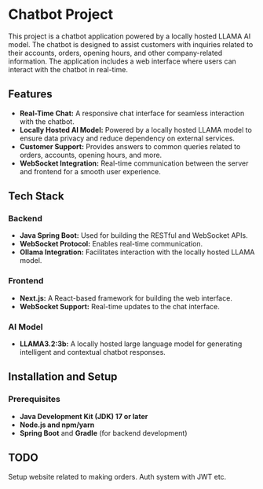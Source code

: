 # Chatbot Project

This project is a chatbot application powered by a locally hosted LLAMA AI model. The chatbot is designed to assist customers with inquiries related to their accounts, orders, opening hours, and other company-related information. 
The application includes a web interface where users can interact with the chatbot in real-time.

## Features

- **Real-Time Chat:** A responsive chat interface for seamless interaction with the chatbot.
- **Locally Hosted AI Model:** Powered by a locally hosted LLAMA model to ensure data privacy and reduce dependency on external services.
- **Customer Support:** Provides answers to common queries related to orders, accounts, opening hours, and more.
- **WebSocket Integration:** Real-time communication between the server and frontend for a smooth user experience.

## Tech Stack

### Backend
- **Java Spring Boot:** Used for building the RESTful and WebSocket APIs.
- **WebSocket Protocol:** Enables real-time communication.
- **Ollama Integration:** Facilitates interaction with the locally hosted LLAMA model.

### Frontend
- **Next.js:** A React-based framework for building the web interface.
- **WebSocket Support:** Real-time updates to the chat interface.

### AI Model
- **LLAMA3.2:3b:** A locally hosted large language model for generating intelligent and contextual chatbot responses.

## Installation and Setup

### Prerequisites
- **Java Development Kit (JDK) 17 or later**
- **Node.js and npm/yarn**
- **Spring Boot** and **Gradle** (for backend development)

## TODO

Setup website related to making orders. Auth system with JWT etc.
